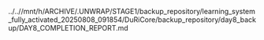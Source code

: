 ../..//mnt/h/ARCHIVE/.UNWRAP/STAGE1/backup_repository/learning_system_fully_activated_20250808_091854/DuRiCore/backup_repository/day8_backup/DAY8_COMPLETION_REPORT.md